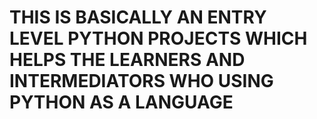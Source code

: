 # THIS IS BASICALLY AN ENTRY LEVEL PYTHON PROJECTS WHICH HELPS THE LEARNERS AND INTERMEDIATORS WHO USING PYTHON AS A LANGUAGE

